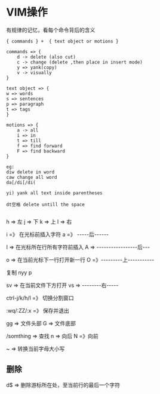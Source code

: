 # VIM操作

有规律的记忆，看每个命令背后的含义

```
{ commands } +  { text object or motions }

commands => {
    d -> delete (also cut)
    c -> change (delete ,then place in insert mode)
    y => yank(copy)
    v -> visually
}

text object => {
w => words
s => sentences
p => paragraph
t => tags
}

motions => {
    a -> all
    i => in
    t => till
    f => find forward
    F => find backward
}

eg:
diw delete in word
caw change all word
da[/di[/di(

yi) yank all text inside parentheses 

dt空格 delete untill the space


```

h => 左
j => 下
k => 上
l => 右

i =》 在光标前插入字符
a =》 -----后------

I => 在光标所在行所有字符前插入
A => -----------------后---

o => 在当前光标下一行打开新一行
O =》---------上-----------

复制
nyy
p

sv => 在当前文件下方打开
vs => --------右-----

ctrl-j/k/h/l =》 切换分割窗口


:wq/:ZZ/:x  =》 保存并退出

gg => 文件头部
G => 文件底部

/somthing => 查找
n => 向后
N =》向前


~ => 转换当前字母大小写

## 删除
d$ => 删除游标所在处，至当前行的最后一个字符

